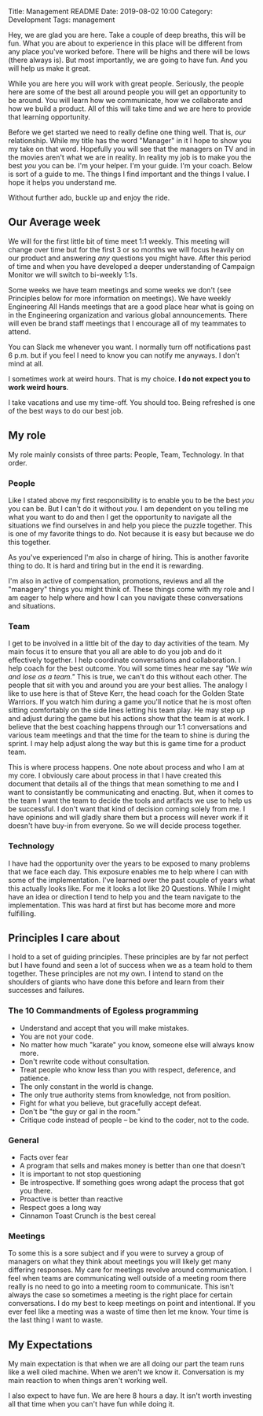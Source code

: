 Title: Management README
Date: 2019-08-02 10:00
Category: Development
Tags: management

Hey, we are glad you are here. Take a couple of deep breaths, this will be fun.  What you are about to experience in this place
will be different from any place you've worked before.  There will be highs and there will be lows (there always is).  But most
importantly, we are going to have fun.  And you will help us make it great.

While you are here you will work with great people.  Seriously, the people here are some of the best all around people you will get
an opportunity to be around.  You will learn how we communicate, how we collaborate and how we build a product.  All of this will take
time and we are here to provide that learning opportunity.

Before we get started we need to really define one thing well.  That is, _our_ relationship.  While my title has the word "Manager" in
it I hope to show you my take on that word.  Hopefully you will see that the managers on TV and in the movies aren't what we are in
reality.  In reality my job is to make you the best _you_ you can be.  I'm your helper.  I'm your guide.  I'm your coach.  Below
is sort of a guide to me.  The things I find important and the things I value.  I hope it helps you understand me.

Without further ado, buckle up and enjoy the ride.

## Our Average week

We will for the first little bit of time meet 1:1 weekly.  This meeting will change over time but for the first 3 or so months
we will focus heavily on our product and answering _any_ questions you might have.  After this period of time and when you have
developed a deeper understanding of Campaign Monitor we will switch to bi-weekly 1:1s.

Some weeks we have team meetings and some weeks we don't (see Principles below for more information on meetings).  We have weekly
Engineering All Hands meetings that are a good place hear what is going on in the Engineering organization and various global
announcements.  There will even be brand staff meetings that I encourage all of my teammates to attend.

You can Slack me whenever you want.  I normally turn off notifications past 6 p.m. but if you feel I need to know you can notify
me anyways.  I don't mind at all.

I sometimes work at weird hours.  That is my choice.  **I do not expect you to work weird hours**.

I take vacations and use my time-off.  You should too.  Being refreshed is one of the best ways to do our best job.

## My role

My role mainly consists of three parts: People, Team, Technology.  In that order.

### People

Like I stated above my first responsibility is to enable you to be the best _you_ you can be.  But I can't do it without _you_.
I am dependent on you telling me what you want to do and then I get the opportunity to navigate all the situations we find
ourselves in and help you piece the puzzle together.  This is one of my favorite things to do.  Not because it is easy but because
we do this together.

As you've experienced I'm also in charge of hiring.  This is another favorite thing to do.  It is hard and tiring but in the end it
is rewarding.

I'm also in active of compensation, promotions, reviews and all the "managery" things you might think of.  These things come with
my role and I am eager to help where and how I can you navigate these conversations and situations.

### Team

I get to be involved in a little bit of the day to day activities of the team.  My main focus it to ensure that you all are able to
do you job and do it effectively together.  I help coordinate conversations and collaboration.  I help coach for the best outcome.
You will some times hear me say _"We win and lose as a team."_  This is true, we can't do this without each other.  The people that
sit with you and around you are your best allies.  The analogy I like to use here is that of Steve Kerr, the head coach for the Golden
State Warriors.  If you watch him during a game you'll notice that he is most often sitting comfortably on the side lines letting his
team play.  He may step up and adjust during the game but his actions show that the team is at work.  I believe that the best coaching
happens through our 1:1 conversations and various team meetings and that the time for the team to shine is during the sprint.  I may
help adjust along the way but this is game time for a product team.

This is where process happens.  One note about process and who I am at my core.  I obviously care about process in that I have created
this document that details all of the things that mean something to me and I want to consistantly be communicating and enacting.  But,
when it comes to the team I want the team to decide the tools and artifacts we use to help us be successful.  I don't want that kind
of decision coming solely from me.  I have opinions and will gladly share them but a process will never work if it doesn't have buy-in
from everyone.  So we will decide process together.

### Technology

I have had the opportunity over the years to be exposed to many problems that we face each day.  This exposure enables me to help
where I can with some of the implementation.  I've learned over the past couple of years what this actually looks like.  For me
it looks a lot like 20 Questions.  While I might have an idea or direction I tend to help you and the team navigate to the implementation.
This was hard at first but has become more and more fulfilling.

## Principles I care about

I hold to a set of guiding principles.  These principles are by far not perfect but I have found and seen a lot of success when
we as a team hold to them together.  These principles are not my own.  I intend to stand on the shoulders of giants who have done
this before and learn from their successes and failures.

### The 10 Commandments of Egoless programming

- Understand and accept that you will make mistakes.
- You are not your code.
- No matter how much "karate" you know, someone else will always know more.
- Don't rewrite code without consultation.
- Treat people who know less than you with respect, deference, and patience.
- The only constant in the world is change.
- The only true authority stems from knowledge, not from position.
- Fight for what you believe, but gracefully accept defeat.
- Don't be "the guy or gal in the room."
- Critique code instead of people – be kind to the coder, not to the code.

### General

- Facts over fear
- A program that sells and makes money is better than one that doesn't
- It is important to not stop questioning
- Be introspective. If something goes wrong adapt the process that got you there.
- Proactive is better than reactive
- Respect goes a long way
- Cinnamon Toast Crunch is the best cereal

### Meetings

To some this is a sore subject and if you were to survey a group of managers on what they think about meetings you will likely get
many differing responses.  My care for meetings revolve around communication.  I feel when teams are communicating well outside
of a meeting room there really is no need to go into a meeting room to communicate.  This isn't always the case so sometimes a meeting
is the right place for certain conversations.  I do my best to keep meetings on point and intentional.  If you ever feel like a 
meeting was a waste of time then let me know.  Your time is the last thing I want to waste.

## My Expectations

My main expectation is that when we are all doing our part the team runs like a well oiled machine.  When we aren't we know it.
Conversation is my main reaction to when things aren't working well.

I also expect to have fun.  We are here 8 hours a day.  It isn't worth investing all that time when you can't have fun while doing it.

